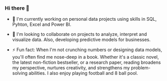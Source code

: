 ### Hi there 👋

- 🔭 I'm currently working on personal data projects using skills in SQL, Pyhton, Excel and Power BI.

- 👯 I'm looking to collaborate on projects to analyze, interpret and visualize data. Also, developing predictive models for businesses.

- ⚡ Fun fact: When I'm not crunching numbers or designing data models, you'll often find me nose-deep in a book. Whether it's a classic novel, the latest non-fiction bestseller, or a research paper, reading broadens my perspective, nurtures creativity, and strengthens my problem-solving abilities. I also enjoy playing football and 8 ball pool.




<!--
**ajlkau68/ajlkau68** is a ✨ _special_ ✨ repository because its `README.md` (this file) appears on your GitHub profile.

Here are some ideas to get you started:

- 🔭 I’m currently working on ...
- 🌱 I’m currently learning ...
- 👯 I’m looking to collaborate on ...
- 🤔 I’m looking for help with ...
- 💬 Ask me about ...
- 📫 How to reach me: ...
- 😄 Pronouns: ...
- ⚡ Fun fact: ...
-->
